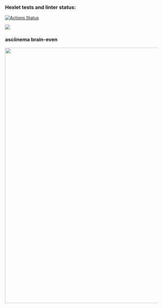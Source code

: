 ### Hexlet tests and linter status:
[![Actions Status](https://github.com/Slpncrg/python-project-49/actions/workflows/hexlet-check.yml/badge.svg)](https://github.com/Slpncrg/python-project-49/actions)

<a href="https://codeclimate.com/github/Slpncrg/python-project-49/maintainability"><img src="https://api.codeclimate.com/v1/badges/cee07e90dd21f1c2dc70/maintainability" /></a>

<h3>asciinema brain-even</h3>
<a href="https://asciinema.org/a/SG3TLvENuLEruZLdyeTJOfj7f" target="_blank"><img src="https://asciinema.org/a/SG3TLvENuLEruZLdyeTJOfj7f.svg" width="840"/></a>
